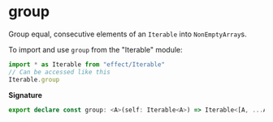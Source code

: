 # group

Group equal, consecutive elements of an `Iterable` into `NonEmptyArray`s.

To import and use `group` from the "Iterable" module:

```ts
import * as Iterable from "effect/Iterable"
// Can be accessed like this
Iterable.group
```

**Signature**

```ts
export declare const group: <A>(self: Iterable<A>) => Iterable<[A, ...A[]]>
```
